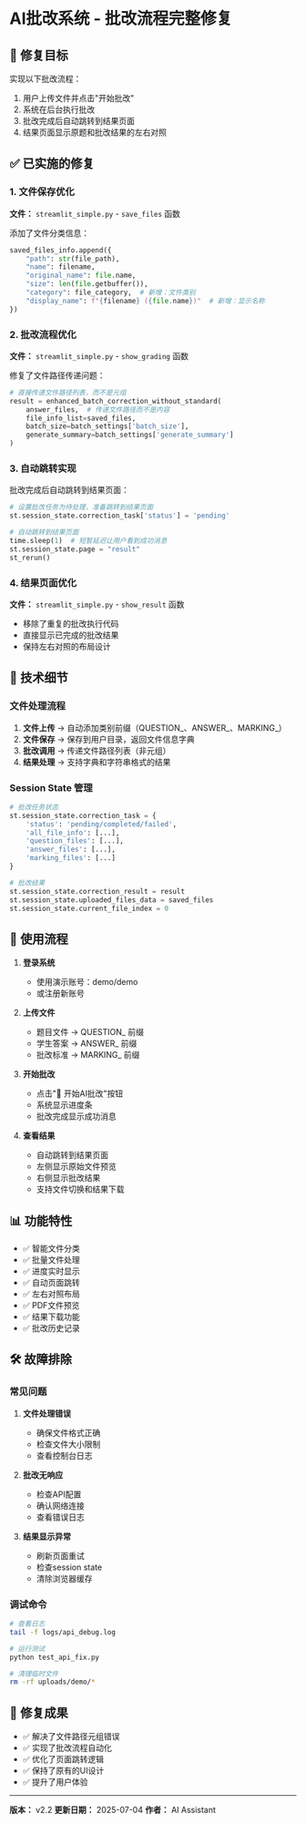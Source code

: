 # AI批改系统 - 批改流程完整修复

## 🎯 修复目标

实现以下批改流程：
1. 用户上传文件并点击"开始批改"
2. 系统在后台执行批改
3. 批改完成后自动跳转到结果页面
4. 结果页面显示原题和批改结果的左右对照

## ✅ 已实施的修复

### 1. 文件保存优化

**文件：** `streamlit_simple.py` - `save_files` 函数

添加了文件分类信息：
```python
saved_files_info.append({
    "path": str(file_path),
    "name": filename,
    "original_name": file.name,
    "size": len(file.getbuffer()),
    "category": file_category,  # 新增：文件类别
    "display_name": f"{filename} ({file.name})"  # 新增：显示名称
})
```

### 2. 批改流程优化

**文件：** `streamlit_simple.py` - `show_grading` 函数

修复了文件路径传递问题：
```python
# 直接传递文件路径列表，而不是元组
result = enhanced_batch_correction_without_standard(
    answer_files,  # 传递文件路径而不是内容
    file_info_list=saved_files,
    batch_size=batch_settings['batch_size'],
    generate_summary=batch_settings['generate_summary']
)
```

### 3. 自动跳转实现

批改完成后自动跳转到结果页面：
```python
# 设置批改任务为待处理，准备跳转到结果页面
st.session_state.correction_task['status'] = 'pending'

# 自动跳转到结果页面
time.sleep(1)  # 短暂延迟让用户看到成功消息
st.session_state.page = "result"
st_rerun()
```

### 4. 结果页面优化

**文件：** `streamlit_simple.py` - `show_result` 函数

- 移除了重复的批改执行代码
- 直接显示已完成的批改结果
- 保持左右对照的布局设计

## 🔧 技术细节

### 文件处理流程

1. **文件上传** → 自动添加类别前缀（QUESTION_、ANSWER_、MARKING_）
2. **文件保存** → 保存到用户目录，返回文件信息字典
3. **批改调用** → 传递文件路径列表（非元组）
4. **结果处理** → 支持字典和字符串格式的结果

### Session State 管理

```python
# 批改任务状态
st.session_state.correction_task = {
    'status': 'pending/completed/failed',
    'all_file_info': [...],
    'question_files': [...],
    'answer_files': [...],
    'marking_files': [...]
}

# 批改结果
st.session_state.correction_result = result
st.session_state.uploaded_files_data = saved_files
st.session_state.current_file_index = 0
```

## 🚀 使用流程

1. **登录系统**
   - 使用演示账号：demo/demo
   - 或注册新账号

2. **上传文件**
   - 题目文件 → QUESTION_ 前缀
   - 学生答案 → ANSWER_ 前缀
   - 批改标准 → MARKING_ 前缀

3. **开始批改**
   - 点击"🚀 开始AI批改"按钮
   - 系统显示进度条
   - 批改完成显示成功消息

4. **查看结果**
   - 自动跳转到结果页面
   - 左侧显示原始文件预览
   - 右侧显示批改结果
   - 支持文件切换和结果下载

## 📊 功能特性

- ✅ 智能文件分类
- ✅ 批量文件处理
- ✅ 进度实时显示
- ✅ 自动页面跳转
- ✅ 左右对照布局
- ✅ PDF文件预览
- ✅ 结果下载功能
- ✅ 批改历史记录

## 🛠️ 故障排除

### 常见问题

1. **文件处理错误**
   - 确保文件格式正确
   - 检查文件大小限制
   - 查看控制台日志

2. **批改无响应**
   - 检查API配置
   - 确认网络连接
   - 查看错误日志

3. **结果显示异常**
   - 刷新页面重试
   - 检查session state
   - 清除浏览器缓存

### 调试命令

```bash
# 查看日志
tail -f logs/api_debug.log

# 运行测试
python test_api_fix.py

# 清理临时文件
rm -rf uploads/demo/*
```

## 🎉 修复成果

- ✅ 解决了文件路径元组错误
- ✅ 实现了批改流程自动化
- ✅ 优化了页面跳转逻辑
- ✅ 保持了原有的UI设计
- ✅ 提升了用户体验

---

**版本：** v2.2
**更新日期：** 2025-07-04
**作者：** AI Assistant 